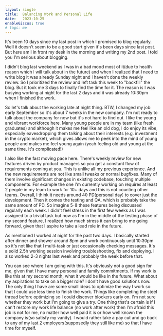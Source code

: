 ```yaml
---
layout: single
title:  Balancing Work and Personal Life
date:   2023-10-25
enableGiscus: true
# tags: me
---
```

It's been 10 days since my last post in which I promised to blog regularly. Well it doesn't seem to be a good start given it's been days since last post. But here am I in front my desk in the morning and writing my 2nd post. I told you I'm serious about blogging.

I didn't blog last weekend as I was in a bad mood most of it(due to health reason which I will talk about in the future) and when I realized that I need to write blog it was already Sunday night and I haven't done the weekly review. So I prioritized the review and left task this week to "backfill" the blog. But it took me 3 days to finally find the time for it. The reason is I was busying working at night for the last 2 days and it was already 10:30pm when I finished the work.

So let's talk about the working late at night thing. BTW, I changed my job early September so it's about 7 weeks in the new company. I'm not ready to talk about the company for now but it's not hard to find out. I like the young and vibrant workforce here. Many young people are in my team (like fresh graduates) and although it makes me feel like an old dog, I do enjoy its vibe, especially eavesdropping them talking about their interests (e.g. investment in the crypto market), which gives allows me to peek into the mind of young people and makes me feel young again (yeah feeling old and young at the same time. It's complicated!)

I also like the fast moving pace here. There's weekly review for new features driven by product managers so you get a constant flow of requirements coming at you. This is unlike all my previous experience. And the new requirements are not like small tweaks or normal bugfixes. Many of them involve significant changes in existing codebase, touching multiple components. For example the one I'm currently working on requires at least 2 people in my team to work for 10+ days and this is not counting other teams. Overall, I think it needs around 40 PD(personal day) to cover just the development. Then it comes the testing and QA, which is probably take the same amount of PD. So imagine 5-8 these features being discussed regularly each week. I didn't feel stress in the first few weeks as I was assigned to a trivial task but now as I'm in the middle of the testing phase of my second feature, I realized how much stress it can bring to me going forward, given that I aspire to take a lead role in the future.

As mentioned I worked at night for the past two days. I basically started after dinner and shower around 8pm and work continuously until 10:30pm so it's not like that I multi-task or just occasionally checking messages. It's a solid 2.5h working session involving troubleshooting, fix and deploying. I also worked 2-3 nights last week and probably the week before that.

You can see where I am going with this. It's obviously not a good sign for me, given that I have many personal and family commitments. If my work is like this at my second month, what it would be like in the future. What about my aspirations to take on a bigger role? I don't have good solutions now. The only thing I have are some small ideas to optimize the way I work so that I could use less time to finish the work. Things like completing the steel thread before optimizing so I could discover blockers early on. I'm not sure whether they work but I'm going to give a try. One thing that's certain is if I can't restore my work life balance (no work after work) then I'm afraid this job is not for me, no matter how well paid it is or how well known the company is(so satisfy my vanity). I would rather take a pay cut and go back to any of my last 2 employers(supposedly they still like me) so that I have time for myself.


